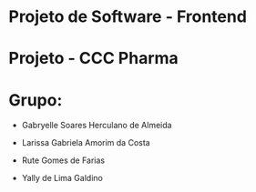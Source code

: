 # Projeto de Software - Frontend
# Projeto - CCC Pharma
 
# Grupo:
  * Gabryelle Soares Herculano de Almeida 

  * Larissa Gabriela Amorim da Costa

  * Rute Gomes de Farias

  * Yally de Lima Galdino
  
